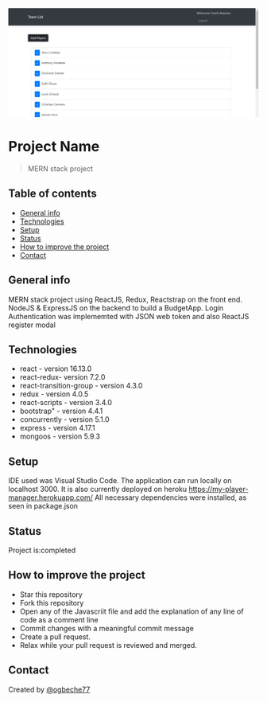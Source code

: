 <img src="img/img6.png" alt="screenshot">

# Project Name

> MERN stack project

## Table of contents

- [General info](#general-info)
- [Technologies](#technologies)
- [Setup](#setup)
- [Status](#status)
- [How to improve the project](#how-to-improve-the-project)
- [Contact](#contact)

## General info

MERN stack project using ReactJS, Redux, Reactstrap on the front end. NodeJS & ExpressJS on the backend to build a BudgetApp. Login Authentication was implememted with JSON web token and also ReactJS register modal

## Technologies

- react - version 16.13.0
- react-redux- version 7.2.0
- react-transition-group - version 4.3.0
- redux - version 4.0.5
- react-scripts - version 3.4.0
- bootstrap" - version 4.4.1
- concurrently - version 5.1.0
- express - version 4.17.1
- mongoos - version 5.9.3

## Setup

IDE used was Visual Studio Code. The application can run locally on localhost 3000. It is also currently deployed on heroku https://my-player-manager.herokuapp.com/
All necessary dependencies were installed, as seen in package.json

## Status

Project is:completed

## How to improve the project

- Star this repository
- Fork this repository
- Open any of the Javascriit file and add the explanation of any line of code as a comment line
- Commit changes with a meaningful commit message
- Create a pull request.
- Relax while your pull request is reviewed and merged.

## Contact

Created by [@ogbeche77](ogbeche77@yahoo.com)
